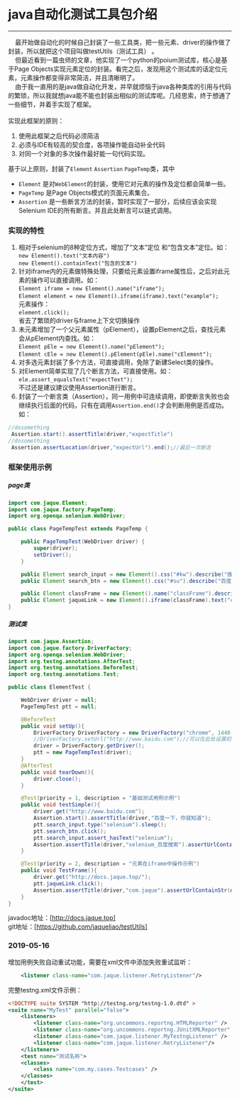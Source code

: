 # java自动化测试工具包介绍
---
&nbsp;&nbsp;&nbsp;&nbsp;最开始做自动化的时候自己封装了一些工具类，把一些元素、driver的操作做了封装，所以就把这个项目叫做testUtils（测试工具）
。  
&nbsp;&nbsp;&nbsp;&nbsp;但最近看到一篇虫师的文章，他实现了一个python的poium测试库，核心是基于Page Objects实现元素定位的封装。看完之后，发现用这个测试库的话定位元素，元素操作都变得非常简洁，并且清晰明了。  
&nbsp;&nbsp;&nbsp;&nbsp;由于我一直用的是java做自动化开发，并早就烦恼于java各种类库的引用与代码的繁琐，所以我就想java能不能也封装出相似的测试库呢。几经思索，终于想通了一些细节，并着手实现了框架。  
<br>
实现此框架的原则：
1. 使用此框架之后代码必须简洁
2. 必须与IDE有较高的契合度，各项操作能自动补全代码
3. 对同一个对象的多次操作最好能一句代码实现。

基于以上原则，封装了`Element` `Assertion` `PageTemp`类，其中
- `Element` 是对`WebElement`的封装，使用它对元素的操作及定位都会简单一些。
- `PageTemp` 是Page Objects模式的页面元素集合。
- `Assertion` 是一些断言方法的封装，暂时实现了一部分，后续应该会实现Selenium IDE的所有断言。并且此处断言可以链式调用。

### 实现的特性
1. 相对于selenium的8种定位方式，增加了“文本”定位 和“包含文本”定位。如：<br>`new Element().text("文本内容")`<br>`new Element().containText("包含的文本")`
2. 针对iframe内的元素做特殊处理，只要给元素设置iframe属性后，之后对此元素的操作可以直接调用。如：<br>`Element iframe = new Element().name("iframe");`<br>`Element element = new Element().iframe(iframe).text("example");`<br>元素操作：<br>`element.click();`<br>省去了繁琐的driver与frame上下文切换操作
3. 未元素增加了一个父元素属性（pElement），设置pElement之后，查找元素会从pElement内查找。如：<br>`Element pEle = new Element().name("pElement");`<br>`Element cEle = new Element().pElement(pEle).name("cElement");`
4. 对多选元素封装了多个方法，可直接调用，免除了新建Select类的操作。
5. 对Element简单实现了几个断言方法，可直接使用。如：<br>`ele.assert_equalsText("expectText");`<br>不过还是建议建议使用Assertion进行断言。
6. 封装了一个断言类（Assertion），同一用例中可连续调用，即使断言失败也会继续执行后面的代码，只有在调用`Assertion.end()`才会判断用例是否成功。如：<br>
```java
//dosomething
 Assertion.start().assertTitle(driver,"expectTitle")
//dosomething
 Assertion.assertLocation(driver,"expectUrl").end();//最后一次断言
```

### 框架使用示例
##### page类
```java
import com.jaque.Element;
import com.jaque.factory.PageTemp;
import org.openqa.selenium.WebDriver;

public class PageTempTest extends PageTemp {

    public PageTempTest(WebDriver driver) {
        super(driver);
        setDriver();
    }

    public Element search_input = new Element().css("#kw").describe("搜索输入框");
    public Element search_btn = new Element().css("#su").describe("百度一下按钮");

    public Element classFrame = new Element().name("classFrame").describe("类详细描述的iframe");
    public Element jaqueLink = new Element().iframe(classFrame).text("com.jaque").describe("com.jaque的链接");
}
```
##### 测试类
```java
import com.jaque.Assertion;
import com.jaque.factory.DriverFactory;
import org.openqa.selenium.WebDriver;
import org.testng.annotations.AfterTest;
import org.testng.annotations.BeforeTest;
import org.testng.annotations.Test;

public class ElementTest {

    WebDriver driver = null;
    PageTempTest ptt = null;

    @BeforeTest
    public void setUp(){
        DriverFactory DriverFactory = new DriverFactory("chrome", 1440, 900);
        //DriverFactory.setUrl("http://www.baidu.com");//可以在此处设置初始url
        driver = DriverFactory.getDriver();
        ptt = new PageTempTest(driver);
    }
    @AfterTest
    public void tearDown(){
        driver.close();
    }

    @Test(priority = 1, description = "基础测试用例示例")
    public void testSimple(){
        driver.get("http://www.baidu.com");
        Assertion.start().assertTitle(driver,"百度一下，你就知道");
        ptt.search_input.type("selenium").sleep();
        ptt.search_btn.click();
        ptt.search_input.assert_hasText("selenium");
        Assertion.assertTitle(driver,"selenium_百度搜索").assertUrlContainStr(driver,"https://www.baidu.com/s").end();
    }

    @Test(priority = 2, description = "元素在iframe中操作示例")
    public void TestFrame(){
        driver.get("http://docs.jaque.top/");
        ptt.jaqueLink.click();
        Assertion.assertTitle(driver,"com.jaque").assertUrlContainStr(driver,"docs.jaque.top").end();
    }
}
```
  
javadoc地址：[http://docs.jaque.top]  
git地址：[https://github.com/jaqueliao/testUtils]  

### 2019-05-16
增加用例失败自动重试功能，需要在xml文件中添加失败重试监听：
```xml
    <listener class-name="com.jaque.listener.RetryListener"/>
```
完整testng.xml文件示例：
```xml
<!DOCTYPE suite SYSTEM "http://testng.org/testng-1.0.dtd" >
<suite name="MyTest" parallel="false">
	<listeners>
		<listener class-name="org.uncommons.reportng.HTMLReporter" />
		<listener class-name="org.uncommons.reportng.JUnitXMLReporter" />
		<listener class-name="com.jaque.listener.MyTestngListener" />
		<listener class-name="com.jaque.listener.RetryListener"/>
	</listeners>
	<test name="测试名称">
	<classes>
		<class name="com.my.cases.Testcases" />
	</classes>
	</test>
</suite>
```